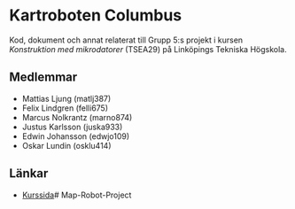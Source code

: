 # Kartroboten Columbus

Kod, dokument och annat relaterat till Grupp 5:s projekt i kursen 
*Konstruktion med mikrodatorer* (TSEA29) på Linköpings Tekniska Högskola.

## Medlemmar

- Mattias Ljung (matlj387)
- Felix Lindgren (felli675)
- Marcus Nolkrantz (marno874)
- Justus Karlsson (juska933)
- Edwin Johansson (edwjo109)
- Oskar Lundin (osklu414)

## Länkar

- [Kurssida](https://www.isy.liu.se/edu/kurs/TSEA29/)# Map-Robot-Project
